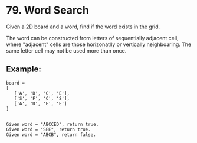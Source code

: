 # 79. Word Search

Given a 2D board and a word, find if the word exists in the grid.

The word can be constructed from letters of sequentially adjacent cell, where "adjacent" cells are those horizonatlly or vertically neighboaring. The same letter cell may not be used more than once.

## Example:

 ```
board = 
[
    ['A', 'B', 'C', 'E'],
    ['S', 'F', 'C', 'S'], 
    ['A', 'D', 'E', 'E']
]


Given word = "ABCCED", return true.
Given word = "SEE", return true.
Given word = "ABCB", return false.
```